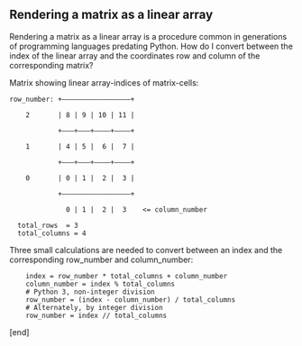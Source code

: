 ## Rendering a matrix as a linear array

Rendering a matrix as a linear array is a procedure common in generations of programming languages predating Python. How do I convert between the index of the linear array and the coordinates row and column of the corresponding matrix?

Matrix showing linear array-indices of matrix-cells:

~~~
row_number: +—————————————————+

    2       | 8 | 9 | 10 | 11 |

            +———+———+————+————+

    1       | 4 | 5 |  6 |  7 |

            +———+———+————+————+

    0       | 0 | 1 |  2 |  3 |

            +—————————————————+

              0 | 1 |  2 |  3    <= column_number

  total_rows  = 3
  total_columns = 4
~~~

Three small calculations are needed to convert between an index and the corresponding row_number and column_number:

~~~
    index = row_number * total_columns + column_number
    column_number = index % total_columns
    # Python 3, non-integer division
    row_number = (index - column_number) / total_columns
    # Alternately, by integer division
    row_number = index // total_columns
~~~

[end]
